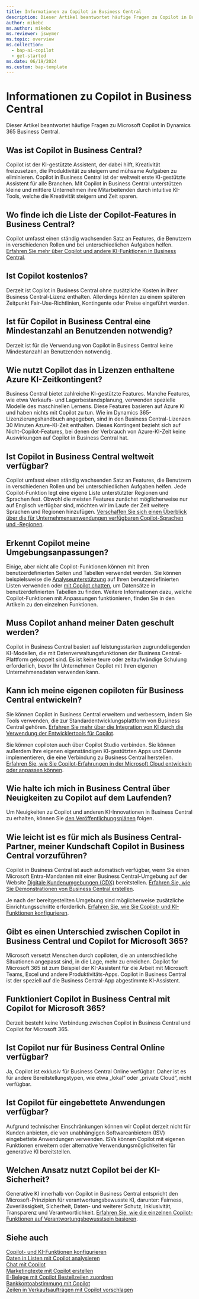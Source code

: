 ```yaml
---
title: Informationen zu Copilot in Business Central
description: Dieser Artikel beantwortet häufige Fragen zu Copilot in Business Central.
author: mikebc
ms.author: mikebc
ms.reviewer: jswymer
ms.topic: overview
ms.collection:
  - bap-ai-copilot
  - get-started
ms.date: 06/19/2024
ms.custom: bap-template
---
```


# Informationen zu Copilot in Business Central

Dieser Artikel beantwortet häufige Fragen zu Microsoft Copilot in Dynamics 365 Business Central.

## Was ist Copilot in Business Central?

Copilot ist der KI-gestützte Assistent, der dabei hilft, Kreativität freizusetzen, die Produktivität zu steigern und mühsame Aufgaben zu eliminieren. Copilot in Business Central ist der weltweit erste KI-gestützte Assistent für alle Branchen. Mit Copilot in Business Central unterstützen kleine und mittlere Unternehmen ihre Mitarbeitenden durch intuitive KI-Tools, welche die Kreativität steigern und Zeit sparen.

## Wo finde ich die Liste der Copilot-Features in Business Central?

Copilot umfasst einen ständig wachsenden Satz an Features, die Benutzern in verschiedenen Rollen und bei unterschiedlichen Aufgaben helfen. [Erfahren Sie mehr über Copilot und andere KI-Funktionen in Business Central](https://aka.ms/BCAI).

## Ist Copilot kostenlos?

Derzeit ist Copilot in Business Central ohne zusätzliche Kosten in Ihrer Business Central-Lizenz enthalten. Allerdings könnten zu einem späteren Zeitpunkt Fair-Use-Richtlinien, Kontingente oder Preise eingeführt werden.

## Ist für Copilot in Business Central eine Mindestanzahl an Benutzenden notwendig?

Derzeit ist für die Verwendung von Copilot in Business Central keine Mindestanzahl an Benutzenden notwendig.

## Wie nutzt Copilot das in Lizenzen enthaltene Azure KI-Zeitkontingent?

Business Central bietet zahlreiche KI-gestützte Features. Manche Features, wie etwa Verkaufs- und Lagerbestandsplanung, verwenden spezielle Modelle des maschinellen Lernens. Diese Features basieren auf Azure KI und haben nichts mit Copilot zu tun. Wie im Dynamics 365-Lizenzierungshandbuch angegeben, sind in den Business Central-Lizenzen 30 Minuten Azure-KI-Zeit enthalten. Dieses Kontingent bezieht sich auf Nicht-Copilot-Features, bei denen der Verbrauch von Azure-KI-Zeit keine Auswirkungen auf Copilot in Business Central hat.

## Ist Copilot in Business Central weltweit verfügbar?

Copilot umfasst einen ständig wachsenden Satz an Features, die Benutzern in verschiedenen Rollen und bei unterschiedlichen Aufgaben helfen. Jede Copilot-Funktion legt eine eigene Liste unterstützter Regionen und Sprachen fest. Obwohl die meisten Features zunächst möglicherweise nur auf Englisch verfügbar sind, möchten wir im Laufe der Zeit weitere Sprachen und Regionen hinzufügen. [Verschaffen Sie sich einen Überblick über die für Unternehmensanwendungen verfügbaren Copilot-Sprachen und -Regionen](https://dynamics.microsoft.com/availability-reports/copilotreport).

## Erkennt Copilot meine Umgebungsanpassungen?

Einige, aber nicht alle Copilot-Funktionen können mit Ihren benutzerdefinierten Seiten und Tabellen verwendet werden. Sie können beispielsweise die [Analyseunterstützung](analysis-assist.md) auf Ihren benutzerdefinierten Listen verwenden oder [mit Copilot chatten](chat-with-copilot.md), um Datensätze in benutzerdefinierten Tabellen zu finden. Weitere Informationen dazu, welche Copilot-Funktionen mit Anpassungen funktionieren, finden Sie in den Artikeln zu den einzelnen Funktionen.

## Muss Copilot anhand meiner Daten geschult werden?

Copilot in Business Central basiert auf leistungsstarken zugrundeliegenden KI-Modellen, die mit Datenverwaltungsfunktionen der Business Central-Plattform gekoppelt sind. Es ist keine teure oder zeitaufwändige Schulung erforderlich, bevor Ihr Unternehmen Copilot mit Ihren eigenen Unternehmensdaten verwenden kann.

## Kann ich meine eigenen copiloten für Business Central entwickeln?

Sie können Copilot in Business Central erweitern und verbessern, indem Sie Tools verwenden, die zur Standardentwicklungsplattform von Business Central gehören. [Erfahren Sie mehr über die Integration von KI durch die Verwendung der Entwicklertools für Copilot](/dynamics365/business-central/dev-itpro/developer/ai-integration-landing-page).

Sie können copiloten auch über Copilot Studio verbinden. Sie können außerdem Ihre eigenen eigenständigen KI-gestützten Apps und Dienste implementieren, die eine Verbindung zu Business Central herstellen. [Erfahren Sie, wie Sie Copilot-Erfahrungen in der Microsoft Cloud entwickeln oder anpassen können](/microsoft-cloud/dev/copilot/overview).

## Wie halte ich mich in Business Central über Neuigkeiten zu Copilot auf dem Laufenden?

Um Neuigkeiten zu Copilot und anderen KI-Innovationen in Business Central zu erhalten, können Sie [den Veröffentlichungsplänen](https://aka.ms/BCReleasePlan) folgen.

## Wie leicht ist es für mich als Business Central-Partner, meiner Kundschaft Copilot in Business Central vorzuführen?

Copilot in Business Central ist auch automatisch verfügbar, wenn Sie einen Microsoft Entra-Mandanten mit einer Business Central-Umgebung auf der Website [Digitale Kundenumgebungen (CDX)](https://aka.ms/CDX) bereitstellen. [Erfahren Sie, wie Sie Demonstrationen von Business Central erstellen](/dynamics365/business-central/dev-itpro/administration/demo-environment).

Je nach der bereitgestellten Umgebung sind möglicherweise zusätzliche Einrichtungsschritte erforderlich. [Erfahren Sie, wie Sie Copilot- und KI-Funktionen konfigurieren](/dynamics365/business-central/enable-ai).

## Gibt es einen Unterschied zwischen Copilot in Business Central und Copilot for Microsoft 365?

Microsoft versetzt Menschen durch copiloten, die an unterschiedliche Situationen angepasst sind, in die Lage, mehr zu erreichen. Copilot for Microsoft 365 ist zum Beispiel der KI-Assistent für die Arbeit mit Microsoft Teams, Excel und andere Produktivitäts-Apps. Copilot in Business Central ist der speziell auf die Business Central-App abgestimmte KI-Assistent.

## Funktioniert Copilot in Business Central mit Copilot for Microsoft 365?

Derzeit besteht keine Verbindung zwischen Copilot in Business Central und Copilot for Microsoft 365.

## Ist Copilot nur für Business Central Online verfügbar?

Ja, Copilot ist exklusiv für Business Central Online verfügbar. Daher ist es für andere Bereitstellungstypen, wie etwa „lokal“ oder „private Cloud“, nicht verfügbar.

## Ist Copilot für eingebettete Anwendungen verfügbar?

Aufgrund technischer Einschränkungen können wir Copilot derzeit nicht für Kunden anbieten, die von unabhängigen Softwareanbietern (ISV) eingebettete Anwendungen verwenden. ISVs können Copilot mit eigenen Funktionen erweitern oder alternative Verwendungsmöglichkeiten für generative KI bereitstellen.

## Welchen Ansatz nutzt Copilot bei der KI-Sicherheit?

Generative KI innerhalb von Copilot in Business Central entspricht den Microsoft-Prinzipien für verantwortungsbewusste KI, darunter: Fairness, Zuverlässigkeit, Sicherheit, Daten- und weiterer Schutz, Inklusivität, Transparenz und Verantwortlichkeit. [Erfahren Sie, wie die einzelnen Copilot-Funktionen auf Verantwortungsbewusstsein basieren](responsible-ai-overview.md).

## Siehe auch 

[Copilot- und KI-Funktionen konfigurieren](enable-ai.md)  
[Daten in Listen mit Copilot analysieren](analysis-assist.md)  
[Chat mit Copilot](chat-with-copilot.md)  
[Marketingtexte mit Copilot erstellen](item-marketing-text.md)  
[E-Belege mit Copilot Bestellzeilen zuordnen](map-edocuments-with-copilot.md)  
[Bankkontoabstimmung mit Copilot](bank-reconciliation-with-copilot.md)  
[Zeilen in Verkaufsaufträgen mit Copilot vorschlagen](sales-suggest-sales-lines-with-copilot.md)

